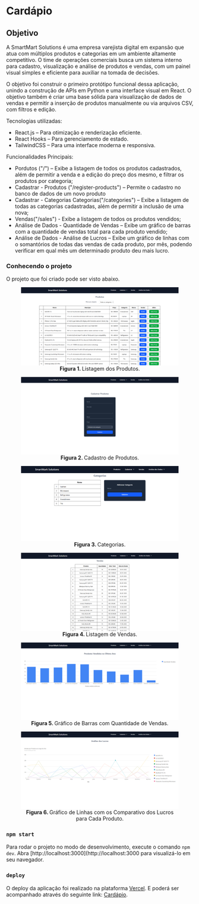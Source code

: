 # Cardápio

## Objetivo

A SmartMart Solutions é uma empresa varejista digital em expansão que atua com múltiplos produtos e categorias em um ambiente altamente competitivo. O time de operações comerciais busca um sistema interno para cadastro, visualização e análise de produtos e vendas, com um painel visual simples e eficiente para auxiliar na tomada de decisões.

O objetivo foi construir o primeiro protótipo funcional dessa aplicação, unindo a construção de APIs em Python e uma interface visual em React. O objetivo também é criar uma base sólida para visualização de dados de vendas e permitir a inserção de produtos manualmente ou via arquivos CSV, com filtros e edição.

Tecnologias utilizadas:

- React.js – Para otimização e renderização eficiente.
- React Hooks – Para gerenciamento de estado.
- TailwindCSS – Para uma interface moderna e responsiva.

Funcionalidades Principais:

- Pordutos ("/") – Exibe a listagem de todos os produtos cadastrados, além de permitir a venda e a edição do preço dos mesmo, e filtrar os produtos por categoria;
- Cadastrar - Produtos ("/register-products") – Permite o cadastro no banco de dados de um novo produto
- Cadastrar - Categorias Categorias("/categories") – Exibe a listagem de todas as categorias cadastradas, além de permitir a inclusão de uma nova;
- Vendas("/sales") - Exibe a listagem de todos os produtos vendidos;
- Análise de Dados - Quantidade de Vendas – Exibe um gráfico de barras com a quantidade de vendas total para cada produto vendido;
- Análise de Dados - Análise de Lucros – Exibe um gráfico de linhas com o somantórios de todas das vendas de cada produto, por mês, podendo verificar em qual mês um determinado produto deu mais lucro.

### Conhecendo o projeto

O projeto que foi criado pode ser visto abaixo.

<figure>
  <img align="center" alt="Products" src="./doc/assets/products.png" />
  <figcaption align="center">
    <span style="font-weight:bold">Figura 1.
    </span>
  Listagem dos Produtos.</figcaption>
</figure>

<figure>
  <img align="center" alt="Registro de Produtos" src="./doc/assets/registerProducts.png" />
  <figcaption align="center">
    <span style="font-weight:bold">Figura 2.
    </span>
  Cadastro de Produtos.</figcaption>
</figure>

<figure>
  <img align="center" alt="Categorias" src="./doc/assets/categories.png" />
  <figcaption align="center">
    <span style="font-weight:bold">Figura 3.
    </span>
  Categorias.</figcaption>
</figure>

<figure>
  <img align="center" alt="Listagem de Vendas" src="./doc/assets/sales.png" />
  <figcaption align="center">
    <span style="font-weight:bold">Figura 4.
    </span>
  Listagem de Vendas.</figcaption>
</figure>

<figure>
  <img align="center" alt="Categoria Sobremesas" src="./doc/assets/salesData.png" />
  <figcaption align="center">
    <span style="font-weight:bold">Figura 5.
    </span>
  Gráfico de Barras com Quantidade de Vendas.</figcaption>
</figure>

<figure>
  <img align="center" alt="Listagem de Vendas" src="./doc/assets/profitData.png" />
  <figcaption align="center">
    <span style="font-weight:bold">Figura 6.
    </span>
  Gráfico de Linhas com os Comparativo dos Lucros para Cada Produto.</figcaption>
</figure>

### `npm start`

Para rodar o projeto no modo de desenvolvimento, execute o comando `npm dev`.
Abra [http://localhost:3000](http://localhost:3000 para visualizá-lo em seu navegador.

### `deploy`

O deploy da aplicação foi realizado na plataforma [Vercel](https://vercel.com/).
E poderá ser acompanhado através do seguinte link: [Cardápio](https://projeto-cardapio-iota.vercel.app/).
